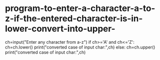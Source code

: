 # program-to-enter-a-character-a-to-z-if-the-entered-character-is-in-lower-convert-into-upper-
ch=input("Enter any character from a-z")
if ch>='A' and ch<='Z':
    ch=ch.lower()
    print("converted case of input char:",ch)
else:
    ch=ch.upper()
    print("converted case of input char:",ch)
